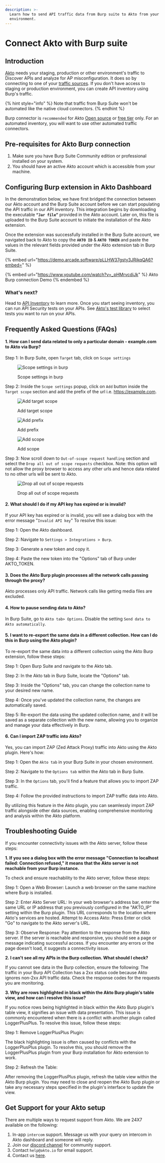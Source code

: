 ```yaml
---
description: >-
  Learn how to send API traffic data from Burp suite to Akto from your
  environment.
---
```


# Connect Akto with Burp suite

## Introduction

[Akto](https://www.akto.io/) needs your staging, production or other environment's traffic to Discover APIs and analyze for AP misconfiguration. It does so by connecting to one of your [traffic sources](./). If you don't have access to staging or production environment, you can create API inventory using Burp's traffic.&#x20;

{% hint style="info" %}
Note that traffic from Burp Suite won't be automated like the native cloud connectors.
{% endhint %}

Burp connector is `recommended` for Akto [Open source](https://github.com/akto-api-security/akto) or [free tier](https://www.akto.io/pricing) only. For an automated inventory, you will want to use other automated traffic connectors.

## Pre-requisites for Akto Burp connection

1. Make sure you have Burp Suite Community edition or professional installed on your system.
2. You should have an active Akto account which is accessible from your machine.

## Configuring Burp extension in Akto Dashboard

In the demonstration below, we have first bridged the connection between our Akto account and the Burp Suite account before we can start populating the API traffic in our API inventory. This integration begins by downloading the executable **`“Jar file”`** provided in the Akto account. Later on, this file is uploaded to the Burp Suite account to initiate the installation of the Akto extension.

Once the extension was successfully installed in the Burp Suite account, we navigated back to Akto to copy the **`AKTO ID`** & **`AKTO TOKEN`** and paste the values in the relevant fields provided under the Akto extension tab in Burp Suite.

{% embed url="https://demo.arcade.software/pLLHW37gsty3JRikqQA6?embed=" %}

{% embed url="https://www.youtube.com/watch?v=_pHMrvcdiJk" %}
Akto Burp connection Demo
{% endembed %}

### What's next?

Head to [API Inventory](../../api-inventory/concepts/api-collection.md) to learn more. Once you start seeing inventory, you can run API Security tests on your APIs. See [Akto's test library](https://www.akto.io/test-library) to select tests you want to run on your APIs.&#x20;

## Frequently Asked Questions (FAQs)

#### 1. How can I send data related to only a particular domain - example.com to Akto via Burp?

Step 1: In Burp Suite, open `Target` tab, click on `Scope settings`

<figure><img src="../../.gitbook/assets/Scope settings page.png" alt="Scope settings in burp"><figcaption><p>Scope settings in burp</p></figcaption></figure>

Step 2: Inside the `Scope settings` popup, click on `Add` button inside the `Target scope` section and add the prefix of the url i.e. https://example.com.

<figure><img src="../../.gitbook/assets/Target scope.png" alt="Add target scope"><figcaption><p>Add target scope</p></figcaption></figure>

<figure><img src="../../.gitbook/assets/Add url to scope.png" alt="Add prefix"><figcaption><p>Add prefix</p></figcaption></figure>

<figure><img src="../../.gitbook/assets/Url added to scope.png" alt="Add scope"><figcaption><p>Add scope</p></figcaption></figure>

Step 3: Now scroll down to `Out-of-scope request handling` section and select the `Drop all out of scope requests` checkbox. Note: this option will not allow the proxy browser to access any other urls and hence data related to no other urls will be sent to Akto.

<figure><img src="../../.gitbook/assets/Click drop all out-of-scope checkbox.png" alt="Drop all out of scope requests"><figcaption><p>Drop all out of scope requests</p></figcaption></figure>

#### 2. What should I do if my API key has expired or is invalid?

If your API key has expired or is invalid, you will see a dialog box with the error message "`Invalid API key`" To resolve this issue:

Step 1: Open the Akto dashboard.

Step 2: Navigate to `Settings > Integrations > Burp`.

Step 3: Generate a new token and copy it.

Step 4: Paste the new token into the "Options" tab of Burp under AKTO\_TOKEN.

#### 3. Does the Akto Burp plugin processes all the network calls passing through the proxy?

Akto processes only API traffic. Network calls like getting media files are excluded.

#### 4. How to pause sending data to Akto?

In Burp Suite, go to `Akto tab> Options`. Disable the setting `Send data to Akto automatically`.

#### 5. I want to re-export the same data in a different collection. How can I do this in Burp using the Akto plugin?

To re-export the same data into a different collection using the Akto Burp extension, follow these steps:

Step 1: Open Burp Suite and navigate to the Akto tab.

Step 2: In the Akto tab in Burp Suite, locate the "Options" tab.

Step 3: Inside the "Options" tab, you can change the collection name to your desired new name.

Step 4: Once you've updated the collection name, the changes are automatically saved.

Step 5: Re-export the data using the updated collection name, and it will be saved as a separate collection with the new name, allowing you to organize and manage your data effectively in Burp.

#### 6. Can I import ZAP traffic into Akto?

Yes, you can import ZAP (Zed Attack Proxy) traffic into Akto using the Akto plugin. Here's how:

Step 1: Open the `Akto tab` in your Burp Suite in your chosen environment.

Step 2: Navigate to the `Options tab` within the Akto tab in Burp Suite.

Step 3: In the `Options` tab, you'll find a feature that allows you to import ZAP traffic.

Step 4: Follow the provided instructions to import ZAP traffic data into Akto.

By utilizing this feature in the Akto plugin, you can seamlessly import ZAP traffic alongside other data sources, enabling comprehensive monitoring and analysis within the Akto platform.

## Troubleshooting Guide

If you encounter connectivity issues with the Akto server, follow these steps:

**1. If you see a dialog box with the error message "Connection to localhost failed: Connection refused," it means that the Akto server is not reachable from your Burp instance.**

To check and ensure reachability to the Akto server, follow these steps:

Step 1: Open a Web Browser: Launch a web browser on the same machine where Burp is installed.

Step 2: Enter Akto Server URL: In your web browser's address bar, enter the same URL or IP address that you previously configured in the "AKTO\_IP" setting within the Burp plugin. This URL corresponds to the location where Akto's services are hosted. Attempt to Access Akto: Press Enter or click "Go" to navigate to the Akto server's URL.

Step 3: Observe Response: Pay attention to the response from the Akto server. If the server is reachable and responsive, you should see a page or message indicating successful access. If you encounter any errors or the page doesn't load, it suggests a connectivity issue.

**2. I can't see all my APIs in the Burp collection. What should I check?**

If you cannot see data in the Burp collection, ensure the following: The traffic in your Burp API Collection has a 2xx status code because Akto ignores non-2xx API traffic data. Check the response codes for the requests you are monitoring.

**3. Why are rows highlighted in black within the Akto Burp plugin's table view, and how can I resolve this issue?**

If you notice rows being highlighted in black within the Akto Burp plugin's table view, it signifies an issue with data presentation. This issue is commonly encountered when there is a conflict with another plugin called LoggerPlusPlus. To resolve this issue, follow these steps:

Step 1: Remove LoggerPlusPlus Plugin:&#x20;

The black highlighting issue is often caused by conflicts with the LoggerPlusPlus plugin. To resolve this, you should remove the LoggerPlusPlus plugin from your Burp installation for Akto extension to work.

Step 2: Refresh the Table:&#x20;

After removing the LoggerPlusPlus plugin, refresh the table view within the Akto Burp plugin. You may need to close and reopen the Akto Burp plugin or take any necessary steps specified in the plugin's interface to update the view.

## Get Support for your Akto setup

There are multiple ways to request support from Akto. We are 24X7 available on the following:

1. In-app `intercom` support. Message us with your query on intercom in Akto dashboard and someone will reply.
2. Join our [discord channel](https://www.akto.io/community) for community support.
3. Contact `help@akto.io` for email support.
4. Contact us [here](https://www.akto.io/contact-us).


